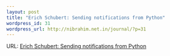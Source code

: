 ```yaml
--- 
layout: post
title: "Erich Schubert: Sending notifications from Python"
wordpress_id: 31
wordpress_url: http://nibrahim.net.in/journal/?p=31
---
```

URL: <a href="http://bloglines.com/preview?siteid=433951&itemid=4141">Erich Schubert: Sending notifications from Python</a>
